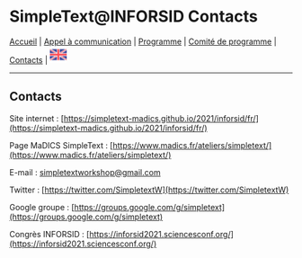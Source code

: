 
# SimpleText@INFORSID Contacts

[Accueil](https://simpletext-madics.github.io/2021/inforsid/fr) | [Appel à communication](https://simpletext-madics.github.io/2021/inforsid/fr/CFP) | [Programme](https://simpletext-madics.github.io/2021/inforsid/fr/program)  | [Comité de programme](https://simpletext-madics.github.io/2021/inforsid/fr/comite) | [Contacts](https://simpletext-madics.github.io/2021/inforsid/fr/contacts) | [<img src="../EN.png" width="30">](https://simpletext-madics.github.io/2021/inforsid/en)

---

## Contacts

Site internet : [https://simpletext-madics.github.io/2021/inforsid/fr/](https://simpletext-madics.github.io/2021/inforsid/fr/) 

Page MaDICS SimpleText : [https://www.madics.fr/ateliers/simpletext/](https://www.madics.fr/ateliers/simpletext/) 

E-mail : [simpletextworkshop@gmail.com](mailto:simpletextworkshop@gmail.com) 

Twitter : [https://twitter.com/SimpletextW](https://twitter.com/SimpletextW)  

Google groupe : [https://groups.google.com/g/simpletext](https://groups.google.com/g/simpletext)  

Congrès INFORSID : [https://inforsid2021.sciencesconf.org/](https://inforsid2021.sciencesconf.org/)
